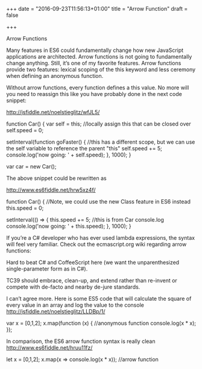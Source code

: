 +++
date = "2016-09-23T11:56:13+01:00"
title = "Arrow Function"
draft = false

+++

Arrow Functions


Many features in ES6 could fundamentally change how new JavaScript applications are architected.  Arrow functions is not going to fundamentally change anything.  Still, it’s one of my favorite features.  Arrow functions provide two features: lexical scoping of the this keyword and less ceremony when defining an anonymous function.

Without arrow functions, every function defines a this value.  No more will you need to reassign this like you have probably done in the next code snippet:

http://jsfiddle.net/noelstieglitz/wfJL5/

function Car() {
  var self = this; //locally assign this that can be closed over
  self.speed = 0;

  setInterval(function goFaster() {
    //this has a different scope, but we can use the self variable to reference the parent "this"
    self.speed += 5;
      console.log('now going: ' + self.speed);
  }, 1000);
}

var car = new Car();

The above snippet could be rewritten as

http://www.es6fiddle.net/hrw5xz4f/

function Car() { //Note, we could use the new Class feature in ES6 instead
  this.speed = 0;

  setInterval(() => {
    this.speed += 5; //this is from Car
    console.log
    console.log('now going: ' + this.speed);
  }, 1000);
}

If you’re a C# developer who has ever used lambda expressions, the syntax will feel very familiar.  Check out the ecmascript.org wiki regarding arrow functions:

Hard to beat C# and CoffeeScript here (we want the unparenthesized single-parameter form as in C#).

TC39 should embrace, clean-up, and extend rather than re-invent or compete with de-facto and nearby de-jure standards.

I can’t agree more.  Here is some ES5 code that will calculate the square of every value in an array and log the value to the console http://jsfiddle.net/noelstieglitz/LLDBp/1/

var x = [0,1,2];
x.map(function (x) { //anonymous function
  console.log(x * x);
});

In comparison, the ES6 arrow function syntax is really clean http://www.es6fiddle.net/hruu11fz/

let x = [0,1,2];
x.map(x => console.log(x * x)); //arrow function
